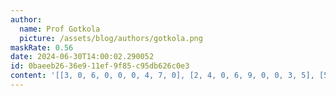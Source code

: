 ```yaml
---
author:
  name: Prof Gotkola
  picture: /assets/blog/authors/gotkola.png
maskRate: 0.56
date: 2024-06-30T14:00:02.290052
id: 0baeeb26-36e9-11ef-9f85-c95db626c0e3
content: '[[3, 0, 6, 0, 0, 0, 4, 7, 0], [2, 4, 0, 6, 9, 0, 0, 3, 5], [5, 0, 0, 0, 0, 1, 0, 8, 0], [0, 8, 0, 0, 5, 0, 0, 6, 0], [6, 0, 0, 0, 7, 4, 3, 0, 0], [0, 0, 0, 9, 6, 0, 0, 5, 0], [4, 6, 0, 0, 8, 0, 0, 0, 0], [8, 0, 9, 0, 1, 6, 0, 0, 0], [7, 5, 2, 0, 3, 9, 0, 1, 0]]'
---
```

